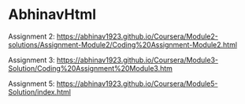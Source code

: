 # AbhinavHtml
Assignment 2: https://abhinav1923.github.io/Coursera/Module2-solutions/Assignment-Module2/Coding%20Assignment-Module2.html

Assignment 3: https://abhinav1923.github.io/Coursera/Module3-Solution/Coding%20Assignment%20Module3.htm

Assignment 5: https://abhinav1923.github.io/Coursera/Module5-Solution/index.html
